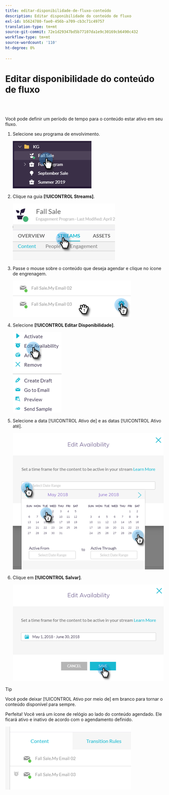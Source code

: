 ```yaml
---
title: editar-disponibilidade-de-fluxo-conteúdo
description: Editar disponibilidade do conteúdo de fluxo
exl-id: b5624780-fae0-456b-a709-cb3c71c49757
translation-type: tm+mt
source-git-commit: 72e1d29347bd5b77107da1e9c30169cb6490c432
workflow-type: tm+mt
source-wordcount: '110'
ht-degree: 0%

---
```


# Editar disponibilidade do conteúdo de fluxo

<br> 

Você pode definir um período de tempo para o conteúdo estar ativo em seu fluxo.

1. Selecione seu programa de envolvimento.

   ![Imagem Um](/help/sky/assets/engagement-programs/edit-availability-of-stream-content/edit-availability-of-stream-content-1.png)

1. Clique na guia **[!UICONTROL Streams]**.

   ![Imagem dois](/help/sky/assets/engagement-programs/edit-availability-of-stream-content/edit-availability-of-stream-content-2.png)

1. Passe o mouse sobre o conteúdo que deseja agendar e clique no ícone de engrenagem.

   ![Imagem Três](/help/sky/assets/engagement-programs/edit-availability-of-stream-content/edit-availability-of-stream-content-3.png)

1. Selecione **[!UICONTROL Editar Disponibilidade]**.

   ![Imagem quatro](/help/sky/assets/engagement-programs/edit-availability-of-stream-content/edit-availability-of-stream-content-4.png)

1. Selecione a data [!UICONTROL Ativo de] e as datas [!UICONTROL Ativo até].

   ![Imagem cinco](/help/sky/assets/engagement-programs/edit-availability-of-stream-content/edit-availability-of-stream-content-5.png)

1. Clique em **[!UICONTROL Salvar]**.

   ![Imagem 6](/help/sky/assets/engagement-programs/edit-availability-of-stream-content/edit-availability-of-stream-content-6.png)

>[!TIP]
>
>Você pode deixar [!UICONTROL Ativo por meio de] em branco para tornar o conteúdo disponível para sempre.

Perfeita! Você verá um ícone de relógio ao lado do conteúdo agendado. Ele ficará ativo e inativo de acordo com o agendamento definido.

![Imagem sete](/help/sky/assets/engagement-programs/edit-availability-of-stream-content/edit-availability-of-stream-content-7.png)

